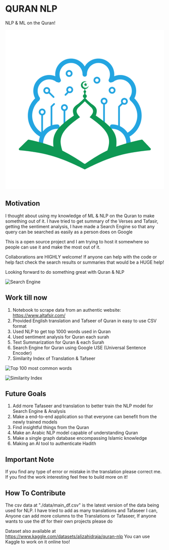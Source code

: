 # QURAN NLP

NLP & ML on the Quran!

![Islam & AI](images/islam_ai.png)

## Motivation

I thought about using my knowledge of ML & NLP on the Quran to make something out of it. I have tried to
get summary of the Verses and Tafasir, getting the sentiment analysis, I have made a Search Engine so that 
any query can be searched as easily as a person does on Google

This is a open source project and I am trying to host it somewhere so people can use it and make the most out of it.

Collaborations are HIGHLY welcome! If anyone can help with the code or help fact check the search results or summaries 
that would be a HUGE help!

Looking forward to do something great with Quran & NLP

![Search Engine](images/searchengine.png)
## Work till now

1. Notebook to scrape data from an authentic website: https://www.altafsir.com/
2. Provided English translation and Tafseer of Quran in easy to use CSV format
3. Used NLP to get top 1000 words used in Quran
4. Used sentiment analysis for Quran each surah
5. Text Summarization for Quran & each Surah
6. Search Engine for Quran using Google USE (Universal Sentence Encoder)
7. Similarity Index of Translation & Tafseer
   

![Top 100 most common words](images/topmost.png)



![Similarity Index](images/textrelation.png)

## Future Goals

1. Add more Tafaseer and translation to better train the NLP model for Search Engine & Analysis
2. Make a end-to-end application so that everyone can benefit from the newly trained models
3. Find insightful things from the Quran
4. Make an Arabic NLP model capable of understanding Quran
5. Make a single graph database encompassing Islamic knowledge
6. Making an AI tool to authenticate Hadith


## Important Note

If you find any type of error or mistake in the translation please correct me. If you find the work interesting feel free to build more on it!


## How To Contribute

The csv data at "./data/main_df.csv" is the latest version of the data being used for NLP. I have tried to add as many 
translations and Tafaseer I can, Anyone can add more columns to the Translations or Tafaseer, If anyone wants to use the 
df for their own projects please do

Dataset also available at https://www.kaggle.com/datasets/alizahidraja/quran-nlp 
You can use Kaggle to work on it online too!

